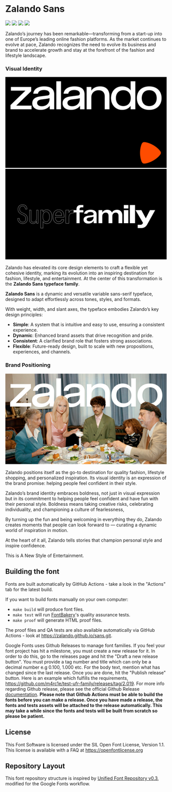 # Zalando Sans

[![][Fontbakery]](https://zalando.github.io/sans.git/fontbakery/fontbakery-report.html)
[![][Universal]](https://zalando.github.io/sans.git/fontbakery/fontbakery-report.html)
[![][GF Profile]](https://zalando.github.io/sans.git/fontbakery/fontbakery-report.html)
[![][Shaping]](https://zalando.github.io/sans.git/fontbakery/fontbakery-report.html)

[Fontbakery]: https://img.shields.io/endpoint?url=https%3A%2F%2Fraw.githubusercontent.com%2Fzalando%2Fsans.git%2Fgh-pages%2Fbadges%2Foverall.json
[GF Profile]: https://img.shields.io/endpoint?url=https%3A%2F%2Fraw.githubusercontent.com%2Fzalando%2Fsans.git%2Fgh-pages%2Fbadges%2FGoogleFonts.json
[Outline Correctness]: https://img.shields.io/endpoint?url=https%3A%2F%2Fraw.githubusercontent.com%2Fzalando%2Fsans.git%2Fgh-pages%2Fbadges%2FOutlineCorrectnessChecks.json
[Shaping]: https://img.shields.io/endpoint?url=https%3A%2F%2Fraw.githubusercontent.com%2Fzalando%2Fsans.git%2Fgh-pages%2Fbadges%2FShapingChecks.json
[Universal]: https://img.shields.io/endpoint?url=https%3A%2F%2Fraw.githubusercontent.com%2Fzalando%2Fsans.git%2Fgh-pages%2Fbadges%2FUniversal.json

Zalando’s journey has been remarkable—transforming from a start-up into one of Europe’s leading online fashion platforms. As the market continues to evolve at pace, Zalando recognizes the need to evolve its business and brand to accelerate growth and stay at the forefront of the fashion and lifestyle landscape.

### Visual Identity

![Sample Image](documentation/01_brand.png)  
![Sample Image](documentation/02_brand.png)

Zalando has elevated its core design elements to craft a flexible yet cohesive identity, marking its evolution into an inspiring destination for fashion, lifestyle, and entertainment. At the center of this transformation is the **Zalando Sans typeface family**.

**Zalando Sans** is a dynamic and versatile variable sans-serif typeface, designed to adapt effortlessly across tones, styles, and formats.

With weight, width, and slant axes, the typeface embodies Zalando’s key design principles:

- **Simple**: A system that is intuitive and easy to use, ensuring a consistent experience.  
- **Dynamic**: Enhanced brand assets that drive recognition and pride.  
- **Consistent**: A clarified brand role that fosters strong associations.  
- **Flexible**: Future-ready design, built to scale with new propositions, experiences, and channels.

### Brand Positioning

![Sample Image](documentation/03_brand.png)

Zalando positions itself as the go-to destination for quality fashion, lifestyle shopping, and personalized inspiration. Its visual identity is an expression of the brand promise: helping people feel confident in their style.

Zalando’s brand identity embraces boldness, not just in visual expression but in its commitment to helping people feel confident and have fun with their personal style. Boldness means taking creative risks, celebrating individuality, and championing a culture of fearlessness,

By turning up the fun and being welcoming in everything they do, Zalando creates moments that people can look forward to — curating a dynamic world of inspiration in motion.

At the heart of it all, Zalando tells stories that champion personal style and inspire confidence.

This is A New Style of Entertainment.

## Building the font

Fonts are built automatically by GitHub Actions - take a look in the "Actions" tab for the latest build.

If you want to build fonts manually on your own computer:

* `make build` will produce font files.
* `make test` will run [FontBakery](https://github.com/googlefonts/fontbakery)'s quality assurance tests.
* `make proof` will generate HTML proof files.

The proof files and QA tests are also available automatically via GitHub Actions - look at https://zalando.github.io/sans.git.

Google Fonts uses Github Releases to manage font families. If you feel your font project has hit a milestone, you must create a new release for it. In order to do this, go to the releases page and hit the "Draft a new release button". You must provide a tag number and title which can only be a decimal number e.g 0.100, 1.000 etc. For the body text, mention what has changed since the last release. Once you are done, hit the "Publish release" button. Here is an example which fulfills the requirements, https://github.com/m4rc1e/test-ufr-family/releases/tag/2.019. For more info regarding Github release, please see the official Github Release [documentation](https://docs.github.com/en/repositories/releasing-projects-on-github/managing-releases-in-a-repository). **Please note that Github Actions must be able to build the fonts before you can make a release. Once you have made a release, the fonts and tests assets will be attached to the release automatically. This may take a while since the fonts and tests will be built from scratch so please be patient.**

## License

This Font Software is licensed under the SIL Open Font License, Version 1.1.
This license is available with a FAQ at https://openfontlicense.org

## Repository Layout

This font repository structure is inspired by [Unified Font Repository v0.3](https://github.com/unified-font-repository/Unified-Font-Repository), modified for the Google Fonts workflow.
